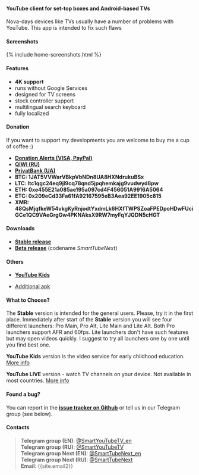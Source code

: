 #### YouTube client for set-top boxes and Android-based TVs

Nova-days devices like TVs usually have a number of problems with YouTube. This app is intended to fix such flaws

#### Screenshots
{% include home-screenshots.html %}

#### Features
- __4K support__
- runs without Google Services
- designed for TV screens
- stock controller support
- multilingual search keyboard
- fully localized

<a name="donation-section"/>

#### Donation
If you want to support my developments you are welcome to buy me a cup of coffee :)
<!-- * [__PayPal__]({{site.donation_paypal2}}) -->
- [__Donation Alerts (VISA, PayPal)__]({{site.donation_paypal}})
- [__QIWI (RU)__]({{site.donation_qiwi}})
- [__PrivatBank (UA)__]({{site.donation_privatbank}})
- __BTC: 1JAT5VVWarVBkpVbNDn8UA8HXNdrukuBSx__
- __LTC: ltc1qgc24eq9jl9cq78qnd5jpqhemkajg9vudwyd8pw__
- __ETH: 0xe455E21a085ae195a097cd4F456051A9916A5064__
- __ETC: 0x209eCd33Fa61fA92167595eB3Aea92EE1905c815__
- __XMR: 48QsMjqfkeW54vkgKyRnjodtYxdmLk6HXfTWPSZoaFPEDpoHDwFUciGCe1QC9VAeGrgGw4PKNAksX9RW7myFqYJQDN5cHGT__

<a name="releases-section"/>

#### Downloads
- __[Stable release]({{site.binaries.unified}})__
- __[Beta release]({{site.binaries.unified_beta}})__ (codename _SmartTubeNext_)   

<a name="source-code-section"/>

#### Others
- __[YouTube Kids]({{site.binaries.kids}})__
<!-- - [YouTube LIVE]({{site.binaries.Live}})   -->
<!-- - __[Source code](https://github.com/yuliskov/SmartYouTubeTV)__ -->
- [Additional apk]({{site.xwalk_libs}})
<!-- - [MiTV2 version]({{site.binaries.MiTV2}})   -->
<!-- - [MysteryTV version]({{site.binaries.MiTV2}})   -->
<!-- - [All releases](https://github.com/yuliskov/SmartYouTubeTV/releases)   -->

#### What to Choose?
The __Stable__ version is intended for the general users. Please, try it in the first place. 
Immediately after start of the __Stable__ version you will see four different launchers: Pro Main, Pro Alt, Lite Main and Lite Alt. Both Pro launchers support AFR and 60fps. Lite launchers don't have such features but may open videos quickly. I suggest to try all launchers one by one until you find best one.

__YouTube Kids__ version is the video service for early childhood education. [More info](https://kids.youtube.com)

__YouTube LIVE__ version - watch TV channels on your device. Not available in most countries. [More info](https://tv.youtube.com)

<!-- __MiTV2__ and __Mystery__ versions primarily intended for the specific device users but you may try them too. -->

<!-- __Additional apk__ - video output engines. Used in 1080 Alt and 4K Alt versions. Download is needed only in case when main app can't do it automatically. -->

#### Found a bug?
You can report in the __[issue tracker on Github](https://github.com/yuliskov/SmartYouTubeTV/issues)__ or tell us in our Telegram group (see below).

<!-- #### Contributors
 * __[WolfganP](https://github.com/WolfganP)__ (README)
 * __[javierpz](https://github.com/javierpz)__ (cast fix)
 * __[TheRMaverick](https://github.com/TheRMaverick)__ (German language)
 * __[Maikell84](https://github.com/Maikell84)__ (misc fixes) -->

<!-- #### Developer
- __[yuliskov](https://github.com/yuliskov)__ -->

#### Contacts
> __Telegram group (EN)__: [@SmartYouTubeTV_en](http://t.me/SmartYouTubeTV_en)  
> __Telegram group (RU)__: [@SmartYouTubeTV](http://t.me/SmartYouTubeTV)  
> __Telegram group Next (EN)__: [@SmartTubeNext_en](http://t.me/SmartTubeNext_en)  
> __Telegram group Next (RU)__: [@SmartTubeNext](http://t.me/SmartTubeNext)  
> __Email__: {{site.email2}} 